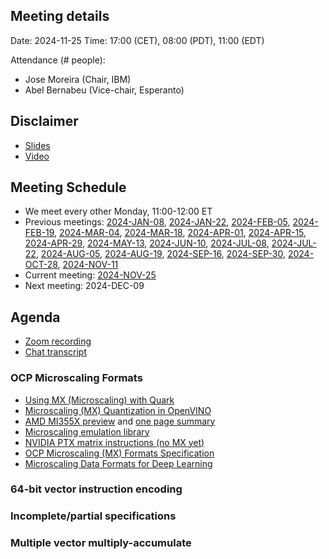 ## Meeting details

Date: 2024-11-25
Time: 17:00 (CET), 08:00 (PDT), 11:00 (EDT)

Attendance (# people):

- Jose Moreira (Chair, IBM)
- Abel Bernabeu (Vice-chair, Esperanto)

## Disclaimer

- [Slides](https://docs.google.com/presentation/d/1LNhpuNwU54TgwGfcl-Fgf4HUFxCxh0AztPaeqMuRQRw/edit?pli=1#slide=id.p1)
- [Video](https://wiki.riscv.org/display/HOME/Meeting+Disclosures)

## Meeting Schedule

- We meet every other Monday, 11:00-12:00 ET
- Previous meetings: [2024-JAN-08](https://github.com/riscv-admin/vector/tree/main/minutes/2024/2024-01-08), [2024-JAN-22](https://github.com/riscv-admin/vector/tree/main/minutes/2024/2024-01-22), [2024-FEB-05](https://github.com/riscv-admin/vector/tree/main/minutes/2024/2024-02-05), [2024-FEB-19](https://github.com/riscv-admin/vector/tree/main/minutes/2024/2024-02-19), [2024-MAR-04](https://github.com/riscv-admin/vector/tree/main/minutes/2024/2024-03-04), [2024-MAR-18](https://github.com/riscv-admin/vector/tree/main/minutes/2024/2024-03-18), [2024-APR-01](https://github.com/riscv-admin/vector/tree/main/minutes/2024/2024-04-01), [2024-APR-15](https://github.com/riscv-admin/vector/tree/main/minutes/2024/2024-04-15), [2024-APR-29](https://github.com/riscv-admin/vector/tree/main/minutes/2024/2024-04-29), [2024-MAY-13](https://github.com/riscv-admin/vector/tree/main/minutes/2024/2024-05-13), [2024-JUN-10](https://github.com/riscv-admin/vector/tree/main/minutes/2024/2024-06-10), [2024-JUL-08](https://github.com/riscv-admin/vector/tree/main/minutes/2024/2024-07-08), [2024-JUL-22](https://github.com/riscv-admin/vector/tree/main/minutes/2024/2024-07-22), [2024-AUG-05](https://github.com/riscv-admin/vector/tree/main/minutes/2024/2024-08-05), [2024-AUG-19](https://github.com/riscv-admin/vector/tree/main/minutes/2024/2024-08-19), [2024-SEP-16](https://github.com/riscv-admin/vector/tree/main/minutes/2024/2024-09-16), [2024-SEP-30](https://github.com/riscv-admin/vector/tree/main/minutes/2024/2024-09-30), [2024-OCT-28](https://github.com/riscv-admin/vector/tree/main/minutes/2024/2024-10-28), [2024-NOV-11](https://github.com/riscv-admin/vector/tree/main/minutes/2024/2024-11-11)
- Current meeting: [2024-NOV-25](https://github.com/riscv-admin/vector/tree/main/minutes/2024/2024-11-25)
- Next meeting: 2024-DEC-09

## Agenda
- [Zoom recording]()
- [Chat transcript]()

### OCP Microscaling Formats
- [Using MX (Microscaling) with Quark](https://quark.docs.amd.com/latest/pytorch/tutorial_mx.html)
- [Microscaling (MX) Quantization in OpenVINO](https://docs.openvino.ai/2024/openvino-workflow/model-optimization-guide/weight-compression/microscaling-quantization.html)
- [AMD MI355X preview](https://www.tomshardware.com/tech-industry/artificial-intelligence/amd-reveals-core-specs-for-instinct-mi355x-cdna4-ai-accelerator-slated-for-shipping-in-the-second-half-of-2025) and [one page summary](https://cdn.mos.cms.futurecdn.net/RaQn38CU5R2LPXqCHbee84.jpg)
- [Microscaling emulation library](https://github.com/microsoft/microxcaling)
- [NVIDIA PTX matrix instructions (no MX yet)](https://docs.nvidia.com/cuda/parallel-thread-execution/index.html#warp-level-matrix-multiply-accumulate-instructions)
- [OCP Microscaling (MX) Formats Specification](https://www.opencompute.org/documents/ocp-microscaling-formats-mx-v1-0-spec-final-pdf)
- [Microscaling Data Formats for Deep Learning](https://arxiv.org/abs/2310.10537)

### 64-bit vector instruction encoding

### Incomplete/partial specifications

### Multiple vector multiply-accumulate


